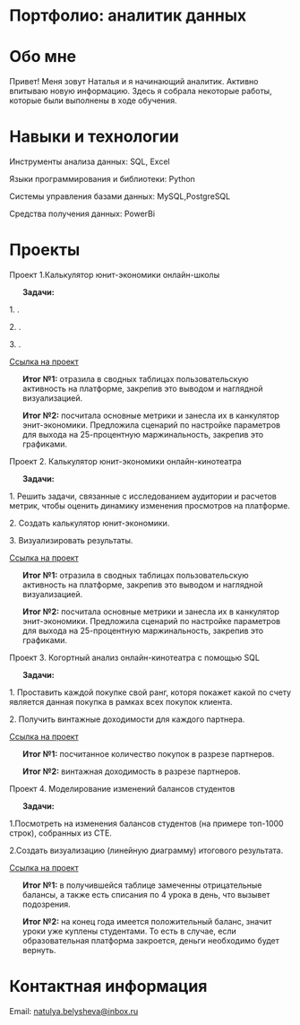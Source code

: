 # Портфолио: аналитик данных

# Обо мне

Привет! Меня зовут Наталья и я начинающий аналитик. Активно впитываю новую информацию. Здесь я собрала некоторые работы, которые были выполнены в ходе обучения.

# Навыки и технологии
<p>Инструменты анализа данных: SQL, Excel<p/>
<p>Языки программирования и библиотеки: Python<p/>
<p>Системы управления базами данных: MySQL,PostgreSQL<p/>
<p>Средства получения данных: PowerBi<p/>

# Проекты 
<p>Проект 1.Калькулятор юнит-экономики онлайн-школы <p/>
 <ol><p><strong>Задачи:</strong> <p/> </ol>
<p>1. . <p/>
<p>2. . <p/>
<p>3. . <p/>
 <a href="https://github.com/1-Natali-10/lamp/blob/main/%D0%9F%D1%80%D0%BE%D0%B5%D0%BA%D1%82%205.xlsx">Ссылка на проект</a>
 <ol>
 <p><strong>Итог №1:</strong> отразила в сводных таблицах пользовательскую активность на платформе, закрепив это выводом и наглядной визуализацией. <p/>
 <p><strong>Итог №2:</strong> посчитала основные метрики и занесла их в канкулятор энит-экономики. Предложила сценарий по настройке параметров для выхода на 25-процентную маржинальность, закрепив это графиками. <p/>
 </ol>
<p>Проект 2. Калькулятор юнит-экономики онлайн-кинотеатра <p/>
 <ol><p><strong>Задачи:</strong> <p/> </ol>
<p>1. Решить задачи, связанные с исследованием аудитории и расчетов метрик, чтобы оценить динамику изменения просмотров на платформе. <p/>
<p>2. Создать калькулятор юнит-экономики. <p/>
<p>3. Визуализировать результаты. <p/>
 <a href="https://drive.google.com/drive/folders/11sepvp8LYE2VrhKMwXl8YHwLvrh0mSr5">Ссылка на проект</a>
 <ol>
 <p><strong>Итог №1:</strong> отразила в сводных таблицах пользовательскую активность на платформе, закрепив это выводом и наглядной визуализацией. <p/>
 <p><strong>Итог №2:</strong> посчитала основные метрики и занесла их в канкулятор энит-экономики. Предложила сценарий по настройке параметров для выхода на 25-процентную маржинальность, закрепив это графиками. <p/>
 </ol>
<p>Проект 3. Когортный анализ онлайн-кинотеатра с помощью SQL <p/>
 <ol><p><strong>Задачи:</strong> <p/> </ol>
<p>1. Проставить каждой покупке свой ранг, которя покажет какой по счету является данная покупка в рамках всех покупок клиента. <p/>
<p>2. Получить винтажные доходимости для каждого партнера. <p/>
 <a href="https://github.com/NataliSirotenko/Portfolio/tree/main/%D0%9F%D1%80%D0%BE%D0%B5%D0%BA%D1%82%203">Ссылка на проект</a>
 <ol>
 <p><strong>Итог №1:</strong> посчитанное количество покупок в разрезе партнеров. <p/>
 <p><strong>Итог №2:</strong> винтажная доходимость в разрезе партнеров.<p/>
 </ol>
<p>Проект 4. Моделирование изменений балансов студентов<p/>
 <ol><p><strong>Задачи:</strong> <p/> </ol>
<p>1.Посмотреть на изменения балансов студентов (на примере топ-1000 строк), собранных из CTE.<p/>
<p>2.Создать визуализацию (линейную диаграмму) итогового результата.<p/>
 <a href="https://github.com/NataliSirotenko/Portfolio/blob/main/%D0%9F%D0%BE%D0%B5%D0%BA%D1%82%204.xlsx">Ссылка на проект</a>
 <ol>
 <p><strong>Итог №1:</strong> в получившейся таблице замеченны отрицательные балансы, а также есть списания по 4 урока в день, что вызывет подозрения. <p/>
 <p><strong>Итог №2:</strong> на конец года имеется положительный баланс, значит уроки уже куплены студентами. То есть в случае, если образовательная платформа 
 закроется, деньги необходимо будет вернуть.<p/>
 </ol>
 
# Контактная информация
 Email: <a> natulya.belysheva@inbox.ru</a>






